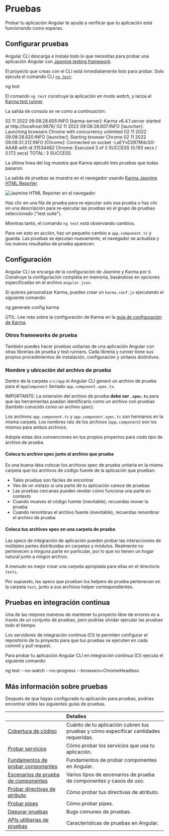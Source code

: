 # Pruebas

Probar tu aplicación Angular te ayuda a verificar que tu aplicación está funcionando como esperas.

## Configurar pruebas

Angular CLI descarga e instala todo lo que necesitas para probar una aplicación Angular con [Jasmine testing framework](https://jasmine.github.io).

El proyecto que creas con el CLI está inmediatamente listo para probar.
Solo ejecuta el comando CLI [`ng test`](cli/test):

<docs-code language="shell">

ng test

</docs-code>

El comando `ng test` construye la aplicación en modo *watch*,
y lanza el [Karma test runner](https://karma-runner.github.io).

La salida de consola se ve como a continuación:

<docs-code language="shell">

02 11 2022 09:08:28.605:INFO [karma-server]: Karma v6.4.1 server started at http://localhost:9876/
02 11 2022 09:08:28.607:INFO [launcher]: Launching browsers Chrome with concurrency unlimited
02 11 2022 09:08:28.620:INFO [launcher]: Starting browser Chrome
02 11 2022 09:08:31.312:INFO [Chrome]: Connected on socket -LaEYvD2R7MdcS0-AAAB with id 31534482
Chrome: Executed 3 of 3 SUCCESS (0.193 secs / 0.172 secs)
TOTAL: 3 SUCCESS

</docs-code>

La última línea del log muestra que Karma ejecutó tres pruebas que todas pasaron.

La salida de pruebas se muestra en el navegador usando [Karma Jasmine HTML Reporter](https://github.com/dfederm/karma-jasmine-html-reporter).

<img alt="Jasmine HTML Reporter en el navegador" src="assets/images/guide/testing/initial-jasmine-html-reporter.png">

Haz clic en una fila de prueba para re-ejecutar solo esa prueba o haz clic en una descripción para re-ejecutar las pruebas en el grupo de pruebas seleccionado \("test suite"\).

Mientras tanto, el comando `ng test` está observando cambios.

Para ver esto en acción, haz un pequeño cambio a `app.component.ts` y guarda.
Las pruebas se ejecutan nuevamente, el navegador se actualiza y los nuevos resultados de prueba aparecen.

## Configuración

Angular CLI se encarga de la configuración de Jasmine y Karma por ti. Construye la configuración completa en memoria, basándose en opciones especificadas en el archivo `angular.json`.

Si quieres personalizar Karma, puedes crear un `karma.conf.js` ejecutando el siguiente comando:

<docs-code language="shell">

ng generate config karma

</docs-code>

ÚTIL: Lee más sobre la configuración de Karma en la [guía de configuración de Karma](http://karma-runner.github.io/6.4/config/configuration-file.html).

### Otros frameworks de prueba

También puedes hacer pruebas unitarias de una aplicación Angular con otras librerías de prueba y test runners.
Cada librería y runner tiene sus propios procedimientos de instalación, configuración y sintaxis distintivos.

### Nombre y ubicación del archivo de prueba

Dentro de la carpeta `src/app` el Angular CLI generó un archivo de prueba para el `AppComponent` llamado `app.component.spec.ts`.

IMPORTANTE: La extensión del archivo de prueba **debe ser `.spec.ts`** para que las herramientas puedan identificarlo como un archivo con pruebas \(también conocido como un archivo *spec*\).

Los archivos `app.component.ts` y `app.component.spec.ts` son hermanos en la misma carpeta.
Los nombres raíz de los archivos \(`app.component`\) son los mismos para ambos archivos.

Adopta estas dos convenciones en tus propios proyectos para *cada tipo* de archivo de prueba.

#### Coloca tu archivo spec junto al archivo que prueba

Es una buena idea colocar los archivos spec de prueba unitaria en la misma carpeta
que los archivos de código fuente de la aplicación que prueban:

* Tales pruebas son fáciles de encontrar
* Ves de un vistazo si una parte de tu aplicación carece de pruebas
* Las pruebas cercanas pueden revelar cómo funciona una parte en contexto
* Cuando mueves el código fuente \(inevitable\), recuerdas mover la prueba
* Cuando renombras el archivo fuente \(inevitable\), recuerdas renombrar el archivo de prueba

#### Coloca tus archivos spec en una carpeta de prueba

Las specs de integración de aplicación pueden probar las interacciones de múltiples partes
distribuidas en carpetas y módulos.
Realmente no pertenecen a ninguna parte en particular, por lo que no tienen un
hogar natural junto a ningún archivo.

A menudo es mejor crear una carpeta apropiada para ellas en el directorio `tests`.

Por supuesto, las specs que prueban los helpers de prueba pertenecen en la carpeta `test`,
junto a sus archivos helper correspondientes.

## Pruebas en integración continua

Una de las mejores maneras de mantener tu proyecto libre de errores es a través de un conjunto de pruebas, pero podrías olvidar ejecutar las pruebas todo el tiempo.

Los servidores de integración continua \(CI\) te permiten configurar el repositorio de tu proyecto para que tus pruebas se ejecuten en cada commit y pull request.

Para probar tu aplicación Angular CLI en integración continua \(CI\) ejecuta el siguiente comando:

<docs-code language="shell">
ng test --no-watch --no-progress --browsers=ChromeHeadless
</docs-code>

## Más información sobre pruebas

Después de que hayas configurado tu aplicación para pruebas, podrías encontrar útiles las siguientes guías de pruebas.

|                                                                    | Detalles |
|:---                                                                |:---     |
| [Cobertura de código](guide/testing/code-coverage)                       | Cuánto de tu aplicación cubren tus pruebas y cómo especificar cantidades requeridas. |
| [Probar servicios](guide/testing/services)                         | Cómo probar los servicios que usa tu aplicación.                                   |
| [Fundamentos de probar componentes](guide/testing/components-basics)    | Fundamentos de probar componentes en Angular.                                             |
| [Escenarios de prueba de componentes](guide/testing/components-scenarios)  | Varios tipos de escenarios de prueba de componentes y casos de uso.                       |
| [Probar directivas de atributo](guide/testing/attribute-directives) | Cómo probar tus directivas de atributo.                                            |
| [Probar pipes](guide/testing/pipes)                               | Cómo probar pipes.                                                                |
| [Depurar pruebas](guide/testing/debugging)                            | Bugs comunes de pruebas.                                                              |
| [APIs utilitarias de pruebas](guide/testing/utility-apis)                 | Características de pruebas en Angular.                                                         |
